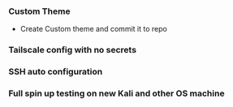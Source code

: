 ### Custom Theme
- Create Custom theme and commit it to repo

### Tailscale config with no secrets

### SSH auto configuration

### Full spin up testing on new Kali and other OS machine